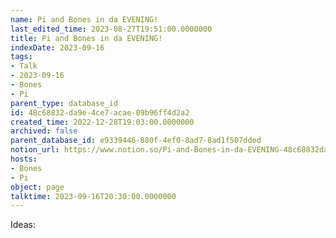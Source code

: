 ```yaml
---
name: Pi and Bones in da EVENING!
last_edited_time: 2023-08-27T19:51:00.0000000
title: Pi and Bones in da EVENING!
indexDate: 2023-09-16
tags:
- Talk
- 2023-09-16
- Bones
- Pi
parent_type: database_id
id: 48c68832-da9e-4ce7-acae-09b96ff4d2a2
created_time: 2022-12-28T19:03:00.0000000
archived: false
parent_database_id: e9339446-880f-4ef0-8ad7-8ad1f507dded
notion_url: https://www.notion.so/Pi-and-Bones-in-da-EVENING-48c68832da9e4ce7acae09b96ff4d2a2
hosts:
- Bones
- Pi
object: page
talktime: 2023-09-16T20:30:00.0000000
---
```


Ideas:
























